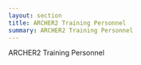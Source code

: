 ```yaml
---
layout: section
title: ARCHER2 Training Personnel
summary: ARCHER2 Training Personnel
---
```


ARCHER2 Training Personnel
